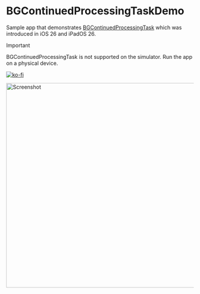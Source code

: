 # BGContinuedProcessingTaskDemo
Sample app that demonstrates [BGContinuedProcessingTask](https://developer.apple.com/documentation/backgroundtasks/performing-long-running-tasks-on-ios-and-ipados) which was introduced in iOS 26 and iPadOS 26.

> [!IMPORTANT]  
> BGContinuedProcessingTask is not supported on the simulator. Run the app on a physical device.

[![ko-fi](https://ko-fi.com/img/githubbutton_sm.svg)](https://ko-fi.com/F1F1K06VY)

<img height="550" alt="Screenshot" src="https://github.com/user-attachments/assets/9229706e-3cdd-44f6-80a6-cf3bf46c192c" />
